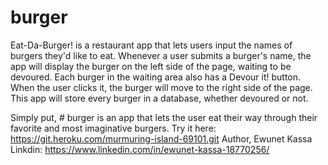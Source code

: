 # burger
Eat-Da-Burger! is a restaurant app that lets users input the names of burgers they'd like to eat. Whenever a user submits a burger's name, the app will display the burger on the left side of the page, waiting to be devoured. Each burger in the waiting area also has a Devour it! button. When the user clicks it, the burger will move to the right side of the page. This app will store every burger in a database, whether devoured or not.
 
Simply put, # burger is an app that lets the user eat their way through their favorite and most imaginative burgers.
Try it here: https://git.heroku.com/murmuring-island-69101.git
Author,
Ewunet Kassa
Linkdin: https://www.linkedin.com/in/ewunet-kassa-18770256/
